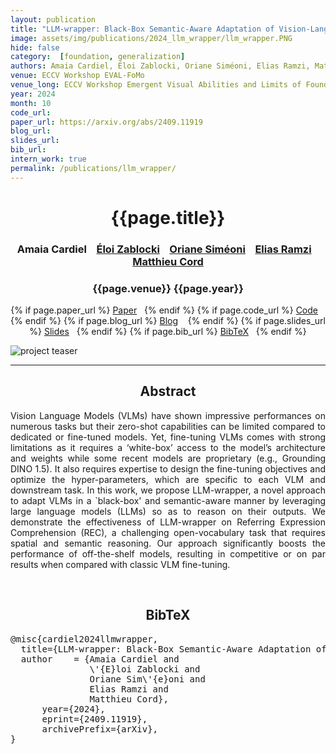```yaml
---
layout: publication
title: "LLM-wrapper: Black-Box Semantic-Aware Adaptation of Vision-Language Foundation Models"
image: assets/img/publications/2024_llm_wrapper/llm_wrapper.PNG
hide: false
category:  [foundation, generalization]
authors: Amaia Cardiel, Éloi Zablocki, Oriane Siméoni, Elias Ramzi, Matthieu Cord
venue: ECCV Workshop EVAL-FoMo
venue_long: ECCV Workshop Emergent Visual Abilities and Limits of Foundation Models (EVAL-FoMo)
year: 2024
month: 10
code_url:
paper_url: https://arxiv.org/abs/2409.11919
blog_url:
slides_url:
bib_url:
intern_work: true
permalink: /publications/llm_wrapper/
---
```


<h1 align="center"> {{page.title}} </h1>
<!-- Simple call of authors -->
<!-- <h3 align="center"> {{page.authors}} </h3> -->
<!-- Alternatively you can add links to author pages -->
<h3 align="center">Amaia Cardiel &nbsp;&nbsp; <a href="https://scholar.google.fr/citations?user=dOkbUmEAAAAJ">Éloi Zablocki</a> &nbsp;&nbsp; <a href="https://osimeoni.github.io/">Oriane Siméoni</a> &nbsp;&nbsp; <a href="https://elias-ramzi.github.io/">Elias Ramzi</a> &nbsp;&nbsp; <a href="https://cord.isir.upmc.fr/">Matthieu Cord</a></h3>


<h3 align="center"> {{page.venue}} {{page.year}} </h3>

<div align="center">
  <p>
    {% if page.paper_url %}
    <a href="{{ page.paper_url }}"><i class="far fa-file-pdf"></i> Paper</a>&nbsp;&nbsp;
    {% endif %}
    {% if page.code_url %}
    <a href="{{ page.code_url }}"><i class="fab fa-github"></i> Code</a> &nbsp;&nbsp;
    {% endif %}
    {% if page.blog_url %}
    <a href="{{ page.blog_url }}"><i class="fab fa-blogger"></i> Blog</a> &nbsp;&nbsp;
    {% endif %}
    {% if page.slides_url %}
    <a href="{{ page.slides_url }}"><i class="far fa-file-pdf"></i> Slides</a>&nbsp;&nbsp;
    {% endif %}
    {% if page.bib_url %}
    <a href="{{ page.bib_url}}"><i class="far fa-file-alt"></i> BibTeX</a>&nbsp;&nbsp;
    {% endif %}
  </p>
</div>


<div class="publication-teaser">
    <img src="../../{{ page.image }}" alt="project teaser"/>
</div>

<hr>

<h2  align="center"> Abstract</h2>

<p align="justify">Vision Language Models (VLMs) have shown impressive performances on numerous tasks but their zero-shot capabilities can be limited compared to dedicated or fine-tuned models. Yet, fine-tuning VLMs comes with strong limitations as it requires a ‘white-box’ access to the model’s architecture and weights while some recent models are proprietary (e.g., Grounding DINO 1.5). It also requires expertise to design the fine-tuning objectives and optimize the hyper-parameters, which are specific to each VLM and downstream task. In this work, we propose LLM-wrapper, a novel approach to adapt VLMs in a `black-box' and semantic-aware manner by leveraging large language models (LLMs) so as to reason on their outputs. We demonstrate the effectiveness of LLM-wrapper on Referring Expression Comprehension (REC), a challenging open-vocabulary task that requires spatial and semantic reasoning. Our approach significantly boosts the performance of off-the-shelf models, resulting in competitive or on par results when compared with classic VLM fine-tuning.</p>

<br>

<h2  align="center">BibTeX</h2>
<left>
  <pre class="bibtex-box">
@misc{cardiel2024llmwrapper,
  title={LLM-wrapper: Black-Box Semantic-Aware Adaptation of Vision-Language Foundation Models},
  author    = {Amaia Cardiel and
               \'{E}loi Zablocki and
               Oriane Sim\'{e}oni and
               Elias Ramzi and
               Matthieu Cord},
      year={2024},
      eprint={2409.11919},
      archivePrefix={arXiv},
}
</pre>
</left>

<br>
